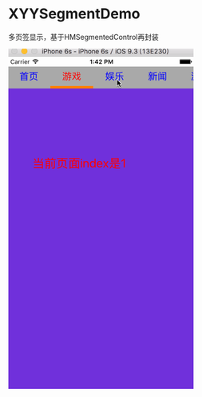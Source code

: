 # XYYSegmentDemo
多页签显示，基于HMSegmentedControl再封装

![image](https://github.com/1273011249/XYYSegmentControl/blob/master/SegmentDemo_gif.gif)




